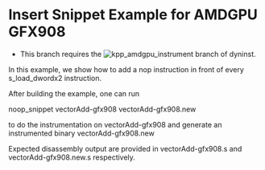 # Insert Snippet Example for AMDGPU GFX908


*  This branch requires the ![kpp_amdgpu_instrument](https://github.com/dyninst/dyninst/tree/kpp_amdgpu_instrument) branch of dyninst.


In this example, we show how to add a nop instruction
in front of every s_load_dwordx2 instruction.


After building the example, one can run

noop_snippet vectorAdd-gfx908 vectorAdd-gfx908.new 

to do the instrumentation on vectorAdd-gfx908 and generate 
an instrumented binary vectorAdd-gfx908.new

Expected disassembly output are provided in  vectorAdd-gfx908.s
and vectorAdd-gfx908.new.s respectively.

